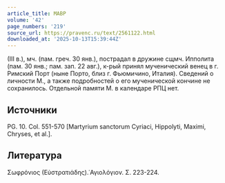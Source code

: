 ```yaml
---
article_title: МАВР
volume: '42'
page_numbers: '219'
source_url: https://pravenc.ru/text/2561122.html
downloaded_at: '2025-10-13T15:39:44Z'
---
```


(III в.), мч. (пам. греч. 30 янв.), пострадал в дружине сщмч. Ипполита (пам. 30 янв.; пам. зап. 22 авг.), к-рый принял мученический венец в г. Римский Порт (ныне Порто, близ г. Фьюмичино, Италия). Сведений о личности М., а также подробностей о его мученической кончине не сохранилось. Отдельной памяти М. в календаре РПЦ нет.

## Источники

PG. 10. Col. 551-570 [Martyrium sanctorum Cyriaci, Hippolyti, Maximi, Chryses, et al.].

## Литература

Σωφρόνιος (Εὐστρατιάδης).῾Αγιολόγιον. Σ. 223-224.
